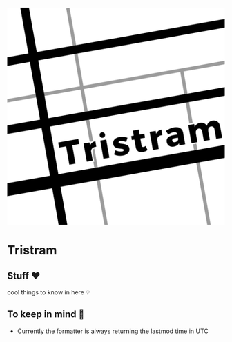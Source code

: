 ![Tristram Logo](logo/logo.png)

# Tristram

## Stuff ❤️

cool things to know in here 💡

## To keep in mind 📓

* Currently the formatter is always returning the lastmod time in UTC
